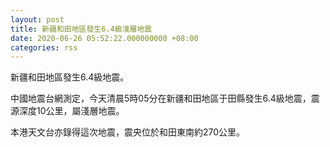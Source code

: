 ```yaml
---
layout: post
title: 新疆和田地區發生6.4級淺層地震
date: 2020-06-26 05:52:22.000000000 +08:00
categories: rss
---
```


新疆和田地區發生6.4級地震。

中國地震台網測定，今天清晨5時05分在新疆和田地區于田縣發生6.4級地震，震源深度10公里，屬淺層地震。

本港天文台亦錄得這次地震，震央位於和田東南約270公里。

